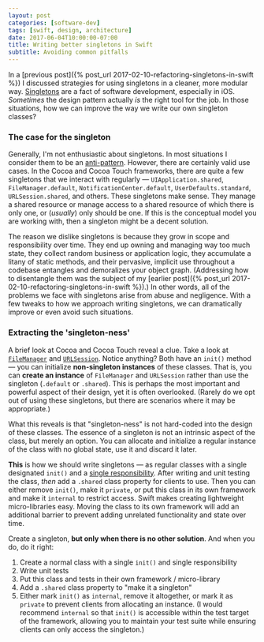 ```yaml
---
layout: post
categories: [software-dev]
tags: [swift, design, architecture]
date: 2017-06-04T10:00:00-07:00
title: Writing better singletons in Swift
subtitle: Avoiding common pitfalls
---
```


In a [previous post]({% post_url 2017-02-10-refactoring-singletons-in-swift %}) I discussed strategies for using singletons in a cleaner, more modular way. [Singletons](https://en.wikipedia.org/wiki/Singleton_pattern) are a fact of software development, especially in iOS. *Sometimes* the design pattern actually *is* the right tool for the job. In those situations, how we can improve the way we write our own singleton classes?

<!--excerpt-->

### The case for the singleton

Generally, I'm not enthusiastic about singletons. In most situations I consider them to be an [anti-pattern](https://en.wikipedia.org/wiki/Anti-pattern). However, there are certainly valid use cases. In the Cocoa and Cocoa Touch frameworks, there are quite a few singletons that we interact with regularly &mdash; `UIApplication.shared`, `FileManager.default`, `NotificationCenter.default`, `UserDefaults.standard`, `URLSession.shared`, and others. These singletons make sense. They manage a shared resource or manage access to a shared resource of which there is only one, or (*usually*) only should be one. If this is the conceptual model you are working with, then a singleton might be a decent solution.

The reason we dislike singletons is because they grow in scope and responsibility over time. They end up owning and managing way too much state, they collect random business or application logic, they accumulate a litany of static methods, and their pervasive, implicit use throughout a codebase entangles and demoralizes your object graph. (Addressing how to disentangle them was the subject of my [earlier post]({% post_url 2017-02-10-refactoring-singletons-in-swift %}).) In other words, all of the problems we face with singletons arise from abuse and negligence. With a few tweaks to how we approach writing singletons, we can dramatically improve or even avoid such situations.

### Extracting the 'singleton-ness'

A brief look at Cocoa and Cocoa Touch reveal a clue. Take a look at [`FileManager`](https://developer.apple.com/reference/foundation/filemanager) and [`URLSession`](https://developer.apple.com/reference/foundation/urlsession). Notice anything? Both have an `init()` method &mdash; you can initialize **non-singleton instances** of these classes. That is, you can **create an instance** of `FileManager` and `URLSession` rather than use the singleton (`.default` or `.shared`). This is perhaps the most important and powerful aspect of their design, yet it is often overlooked. (Rarely do we opt out of using these singletons, but there are scenarios where it may be appropriate.)

What this reveals is that "singleton-ness" is not hard-coded into the design of these classes. The essence of a singleton is not an intrinsic aspect of the class, but merely an option. You can allocate and initialize a regular instance of the class with no global state, use it and discard it later.

**This** is how we should write singletons &mdash; as regular classes with a single designated `init()` and a [single responsibility](https://en.wikipedia.org/wiki/Single_responsibility_principle). After writing and unit testing the class, *then* add a `.shared` class property for clients to use. Then you can either remove `init()`, make it `private`, or put this class in its own framework and make it `internal` to restrict access. Swift makes creating lightweight micro-libraries easy. Moving the class to its own framework will add an additional barrier to prevent adding unrelated functionality and state over time.

Create a singleton, **but only when there is no other solution**. And when you do, do it right:

1. Create a normal class with a single `init()` and single responsibility
2. Write unit tests
3. Put this class and tests in their own framework / micro-library
4. Add a `.shared` class property to "make it a singleton"
5. Either mark `init()` as `internal`, remove it altogether, or mark it as `private` to prevent clients from allocating an instance. (I would recommend `internal` so that `init()` is accessible within the test target of the framework, allowing you to maintain your test suite while ensuring clients can only access the singleton.)
